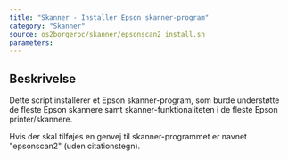 ```yaml
---
title: "Skanner - Installer Epson skanner-program"
category: "Skanner"
source: os2borgerpc/skanner/epsonscan2_install.sh
parameters:
---
```


## Beskrivelse
Dette script installerer et Epson skanner-program, som burde understøtte de fleste Epson skannere samt skanner-funktionaliteten i de fleste Epson printer/skannere.

Hvis der skal tilføjes en genvej til skanner-programmet er navnet "epsonscan2" (uden citationstegn).